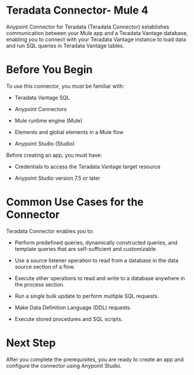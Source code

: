 # Teradata Connector- Mule 4

Anypoint Connector for Teradata (Teradata Connector) establishes communication between your Mule app and a Teradata Vantage database, enabling you to connect with your Teradata Vantage instance to load data and run SQL queries in Teradata Vantage tables.

# Before You Begin

To use this connector, you must be familiar with:

- Teradata Vantage SQL

- Anypoint Connectors

- Mule runtime engine (Mule)

- Elements and global elements in a Mule flow

- Anypoint Studio (Studio)

Before creating an app, you must have:

- Credentials to access the Teradata Vantage target resource

- Anypoint Studio version 7.5 or later


# Common Use Cases for the Connector

Teradata Connector enables you to:

- Perform predefined queries, dynamically constructed queries, and template queries that are self-sufficient and customizable.

- Use a source listener operation to read from a database in the data source section of a flow.

- Execute other operations to read and write to a database anywhere in the process section.

- Run a single bulk update to perform multiple SQL requests.

- Make Data Definition Language (DDL) requests.

- Execute stored procedures and SQL scripts.

# Next Step

After you complete the prerequisites, you are ready to create an app and configure the connector using Anypoint Studio.

